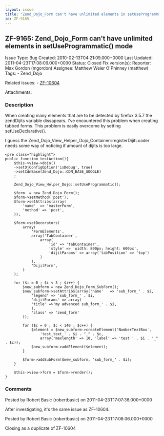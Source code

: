 ```yaml
---
layout: issue
title: "Zend_Dojo_Form can't have unlimited elements in setUseProgrammatic() mode"
id: ZF-9165
---
```


ZF-9165: Zend\_Dojo\_Form can't have unlimited elements in setUseProgrammatic() mode
------------------------------------------------------------------------------------

 Issue Type: Bug Created: 2010-02-13T04:21:09.000+0000 Last Updated: 2011-04-23T17:08:06.000+0000 Status: Closed Fix version(s): 
 Reporter:  Max Gordon (mgordon)  Assignee:  Matthew Weier O'Phinney (matthew)  Tags: - Zend\_Dojo
 
 Related issues: - [ZF-10604](/issues/browse/ZF-10604)
 
 Attachments: 
### Description

When creating many elements that are to be detected by firefox 3.5.7 the zendDijits variable dissapears. I've encountered this problem when creating tabbed forms. This problem is easily overcome by setting setUseDeclarative().

I guess the Zend\_Dojo\_View\_Helper\_Dojo\_Container::registerDijitLoader needs some way of noticing if amount of dijits is too large.

 
    <pre class="highlight">
    public function testAction(){
        $this->view->dojo()
        ->setDjConfigOption('isDebug', true)
        ->setCdnBase(Zend_Dojo::CDN_BASE_GOOGLE)
        ;
    
        Zend_Dojo_View_Helper_Dojo::setUseProgrammatic();
    
        $form  = new Zend_Dojo_Form();
        $form->setMethod('post');
        $form->setAttribs(array(
            'name'  => 'masterForm',
            'method' => 'post',
        ));
    
        $form->setDecorators(
            array(
                'FormElements',
                array('TabContainer',
                    array(
                        'id' => 'tabContainer',
                        'style' => 'width: 800px; height: 600px',
                        'dijitParams' => array('tabPosition' => 'top')
                    )
                ),
                'DijitForm',
            )
        );
    
        for ($i = 0 ; $i < 3 ; $i++) {
            $new_subform = new Zend_Dojo_Form_SubForm();
            $new_subform->setAttribs(array('name'   => 'sub_form_' . $i,
                'legend' => 'sub_form_' . $i,
                'dijitParams' => array(
                'title' =>'my advanced sub_form_' . $i,
                ),
                'class' => 'zend_form'
            ));
    
            for ($c = 0 ; $c < 140 ; $c++) {
                $element = $new_subform->createElement('NumberTextBox', 
                    'test_text_' . $i . "_" . $c, 
                    array('maxlength' => 10, 'label' => 'test ' . $i . "_" . $c));
                $new_subform->addElement($element);
            }
    
            $form->addSubForm($new_subform, 'sub_form_' . $i);
        }
    
        $this->view->form = $form->render();
    }


 

 

### Comments

Posted by Robert Basic (robertbasic) on 2011-04-23T17:07:36.000+0000

After investigating, it's the same issue as ZF-10604.

 

 

Posted by Robert Basic (robertbasic) on 2011-04-23T17:08:06.000+0000

Closing as a duplicate of ZF-10604

 

 